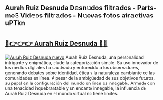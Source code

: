 ## Aurah Ruiz Desnuda D𝚎sn𝚞dos filtr𝚊dos - Parts-me3 Vid𝚎os filtr𝚊dos - N𝚞evas f𝚘tos atr𝚊ctivas uPTkn

# <h2><a href="http://mba0puk.tromn.icu/?c=Aurah+Ruiz+Desnuda">🔗👉👉👉 Aurah Ruiz Desnuda 🔗🔗</a></h2>

[![Aurah Ruiz Desnuda nuevo](https://i.imgur.com/pEAQMta.gif)](http://mba0puk.tromn.icu/?c=Aurah+Ruiz+Desnuda)
Aurah Ruiz Desnuda, una personalidad intrigante y enigmática, elude la categorización simple. Su uso innovador de los medios digitales ha cautivado y enfurecido a los observadores, generando debates sobre identidad, ética y la naturaleza cambiante de las comunidades en línea. A pesar de la ambigüedad de sus objetivos futuros, su papel en la configuración del mundo en línea es innegable. Armada con una tenacidad inquebrantable y un encanto innegable, la influencia de Aurah Ruiz Desnuda en el mundo virtual no tiene límites.
